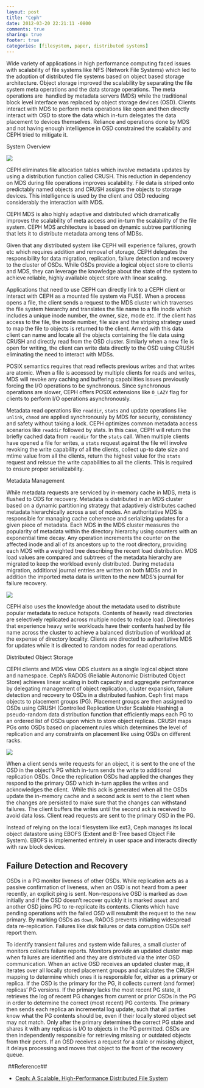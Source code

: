 ```yaml
---
layout: post
title: "Ceph"
date: 2012-03-20 22:21:11 -0800
comments: true
sharing: true
footer: true
categories: [filesystem, paper, distributed systems]
---
```


Wide variety of applications in high performance computing faced issues with scalability of file systems like NFS (Network File Systems) which led to the adoption of distributed file systems based on object based storage architecture. Object storage improved the scalability by separating the file system meta operations and the data storage operations. The meta operations are  handled by metadata servers (MDS) while the traditional block level interface was replaced by object storage devices (OSD). Clients interact with MDS to perform meta operations like open and then directly interact with OSD to store the data which in-turn delegates the data placement to devices themselves. Reliance and operations done by MDS and not having enough intelligence in OSD constrained the scalability and CEPH tried to mitigate it.
<!--more-->

System Overview

<img src="{{ root_url }}/images/ceph/ceph-sys-arch.png" ALIGN=”center” />

CEPH eliminates file allocation tables which involve metadata updates by using a distribution function called CRUSH. This reduction in dependency on MDS during file operations improves scalability. File data is striped onto predictably named objects and CRUSH assigns the objects to storage devices. This intelligence is used by the client and OSD reducing considerably the interaction with MDS.

CEPH MDS is also highly adaptive and distributed which dramatically improves the scalability of meta access and in-turn the scalability of the file system. CEPH MDS architecture is based on dynamic subtree partitioning that lets it to distribute metadata among tens of MDSs. 

Given that any distributed system like CEPH will experience failures, growth etc which requires addition and removal of storage, CEPH delegates the responsibility for data migration, replication, failure detection and recovery to the cluster of OSDs. While OSDs provide a logical object store to clients and MDS, they can leverage the knowledge about the state of the system to achieve reliable, highly available object store with linear scaling.

Applications that need to use CEPH can directly link to a CEPH client or interact with CEPH as a mounted file system via FUSE. When a process opens a file, the client sends a request to the MDS cluster which traverses the file system hierarchy and translates the file name to a file inode which includes a unique inode number, the owner, size, mode etc. If the client has access to the file, the inode number, file size and the striping strategy used to map the file to objects is returned to the client. Armed with this data client can name and locate all the objects containing the file data using CRUSH and directly read from the OSD cluster. Similarly when a new file is open for writing, the client can write data directly to the OSD using CRUSH eliminating the need to interact with MDSs.

POSIX semantics requires that read reflects previous writes and that writes are atomic. When a file is accessed by multiple clients for reads and writes, MDS will revoke any caching and buffering capabilities issues previously forcing the I/O operations to be synchronous. Since synchronous operations are slower, CEPH offers POSIX extensions like ``O_LAZY`` flag for clients to perform I/O operations asynchronously.

Metadata read operations like ``readdir``, ``stats`` and update operations like ``unlink``, ``chmod`` are applied synchronously by MDS for security, consistency and safety without taking a lock. CEPH optimizes common metadata access scenarios like ``readdir`` followed by stats. In this case, CEPH will return the briefly cached data from ``readdir`` for the ``stats`` call. When multiple clients have opened a file for writes, a ``stats`` request against the file will involve revoking the write capability of all the clients, collect up-to date size and mtime value from all the clients, return the highest value for the ``stats`` request and reissue the write capabilities to all the clients. This is required to ensure proper serializability.

Metadata Management

While metadata requests are serviced by in-memory cache in MDS, meta is flushed to ODS for recovery. Metadata is 	distributed in an MDS cluster based on a dynamic partitioning strategy that adaptively distributes cached metadata hierarchically across a set of nodes. An authoritative MDS is responsible for managing cache coherence and serializing updates for a given piece of metadata. Each MDS in the MDS cluster measures the popularity of metadata within the directory hierarchy using counters with an exponential time decay. Any operation increments the counter on the affected inode and all of its ancestors up to the root directory, providing each MDS with a weighted tree describing the recent load distribution. MDS load values are compared and subtrees of the metadata hierarchy are migrated to keep the workload evenly distributed. During metadata migration, additional journal entries are written on both MDSs and in addition the imported meta data is written to the new MDS’s journal for failure recovery.  

<img src="{{ root_url }}/images/ceph/ceph-meta-data.png" ALIGN=”center” />

CEPH also uses the knowledge about the metadata used to distribute popular metadata to reduce hotspots. Contents of heavily read directories are selectively replicated across multiple nodes to reduce load. Directories that experience heavy write workloads have their contents hashed by file name across the cluster to achieve a balanced distribution of workload at the expense of directory locality. Clients are directed to authoritative MDS for updates while it is directed to random nodes for read operations.

Distributed Object Storage

CEPH clients and MDS view ODS clusters as a single logical object store and namespace. Ceph’s RADOS (Reliable Autonomic Distributed Object Store) achieves linear scaling in both capacity and aggregate performance by delegating management of object replication, cluster expansion, failure detection and recovery to OSDs in a distributed fashion. Ceph first maps objects to placement groups (PG). Placement groups are then assigned to OSDs using CRUSH (Controlled Replication Under Scalable Hashing) a pseudo-random data distribution function that efficiently maps each PG to an ordered list of OSDs upon which to store object replicas. CRUSH maps PGs onto OSDs based on placement rules which determines the level of replication and any constraints on placement like using OSDs on different racks. 

<img src="{{ root_url }}/images/ceph/ceph-rados.png" ALIGN=”center” />

When a client sends write requests for an object, it is sent to the one of the OSD in the object's PG which in-turn sends the write to additional replication OSDs. Once the replication OSDs had applied the changes they respond to the primary OSD which in-turn applies the writes and acknowledges the client.  While this ack is generated when all the OSDs update the in-memory cache and a second ack is sent to the client when the changes are persisted to make sure that the changes can withstand failures. The client buffers the writes until the second ack is received to avoid data loss. Client read requests are sent to the primary OSD in the PG.

Instead of relying on the local filesystem like ext3, Ceph manages its local object datastore using EBOFS (Extent and B-Tree based Object File System). EBOFS is implemented entirely in user space and interacts directly with raw block devices.

## Failure Detection and Recovery ##

OSDs in a PG monitor liveness of other OSDs. While replication acts as a passive confirmation of liveness, when an OSD is not heard from a peer recently, an explicit ping is sent. Non-responsive OSD is marked as ``down`` initially and if the OSD doesn’t recover quickly it is marked as``out`` and another OSD joins PG to re-replicate its contents. Clients which have pending operations with the failed OSD will resubmit the request to the new primary. By marking OSDs as ``down``, RADOS prevents initiating widespread data re-replication. Failures like disk failures or data corruption OSDs self report them. 

To identify transient failures and system wide failures, a small cluster of monitors collects failure reports. Monitors provide an updated cluster map when failures are identified and they are distributed via the inter OSD communication. When an active OSD receives an updated cluster map, it iterates over all locally stored placement groups and calculates the CRUSH mapping to determine which ones it is responsible for, either as a primary or replica. If the OSD is the primary for the PG, it collects current (and former) replicas’ PG versions. If the primary lacks the most recent PG state, it retrieves the log of recent PG changes from current or prior OSDs in the PG in order to determine the correct (most recent) PG contents. The primary then sends each replica an incremental log update, such that all parties know what the PG contents should be, even if their locally stored object set may not match. Only after the primary determines the correct PG state and shares it with any replicas is I/O to objects in the PG permitted. OSDs are then independently responsible for retrieving missing or outdated objects from their peers. If an OSD receives a request for a stale or missing object, it delays processing and moves that object to the front of the recovery queue. 

 ##Reference##

- [Ceph: A Scalable, High-Performance Distributed File System ](https://www.usenix.org/legacy/event/osdi06/tech/full_papers/weil/weil.pdf)
